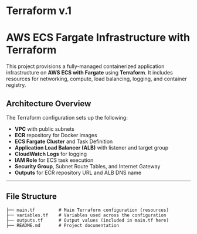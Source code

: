 # Terraform v.1


# AWS ECS Fargate Infrastructure with Terraform

This project provisions a fully-managed containerized application infrastructure on **AWS ECS with Fargate** using **Terraform**. It includes resources for networking, compute, load balancing, logging, and container registry.

## Architecture Overview

The Terraform configuration sets up the following:

- **VPC** with public subnets
- **ECR** repository for Docker images
- **ECS Fargate Cluster** and Task Definition
- **Application Load Balancer (ALB)** with listener and target group
- **CloudWatch Logs** for logging
- **IAM Role** for ECS task execution
- **Security Group**, Subnet Route Tables, and Internet Gateway
- **Outputs** for ECR repository URL and ALB DNS name

---

## File Structure

```plaintext
├── main.tf         # Main Terraform configuration (resources)
├── variables.tf    # Variables used across the configuration
├── outputs.tf      # Output values (included in main.tf here)
├── README.md       # Project documentation


















































































































































































































































































































































































































































































































